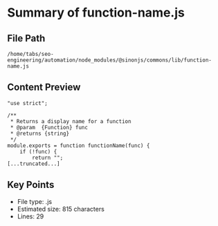 # Summary of function-name.js
  
## File Path
`/home/tabs/seo-engineering/automation/node_modules/@sinonjs/commons/lib/function-name.js`

## Content Preview
```
"use strict";

/**
 * Returns a display name for a function
 * @param  {Function} func
 * @returns {string}
 */
module.exports = function functionName(func) {
    if (!func) {
        return "";
[...truncated...]
```

## Key Points
- File type: .js
- Estimated size: 815 characters
- Lines: 29
